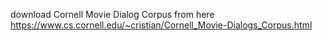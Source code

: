download Cornell Movie Dialog Corpus from here
https://www.cs.cornell.edu/~cristian/Cornell_Movie-Dialogs_Corpus.html
